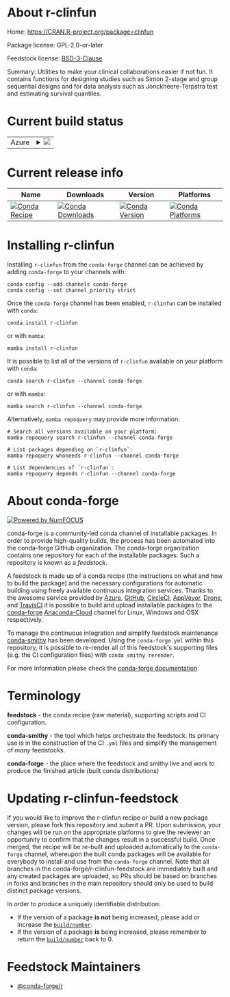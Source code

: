 About r-clinfun
===============

Home: https://CRAN.R-project.org/package=clinfun

Package license: GPL-2.0-or-later

Feedstock license: [BSD-3-Clause](https://github.com/conda-forge/r-clinfun-feedstock/blob/main/LICENSE.txt)

Summary: Utilities to make your clinical collaborations easier if not fun. It contains functions for designing studies such as Simon 2-stage and group sequential designs and for data analysis such as Jonckheere-Terpstra test and estimating survival quantiles.

Current build status
====================


<table>
    
  <tr>
    <td>Azure</td>
    <td>
      <details>
        <summary>
          <a href="https://dev.azure.com/conda-forge/feedstock-builds/_build/latest?definitionId=10319&branchName=main">
            <img src="https://dev.azure.com/conda-forge/feedstock-builds/_apis/build/status/r-clinfun-feedstock?branchName=main">
          </a>
        </summary>
        <table>
          <thead><tr><th>Variant</th><th>Status</th></tr></thead>
          <tbody><tr>
              <td>linux_64_r_base4.1</td>
              <td>
                <a href="https://dev.azure.com/conda-forge/feedstock-builds/_build/latest?definitionId=10319&branchName=main">
                  <img src="https://dev.azure.com/conda-forge/feedstock-builds/_apis/build/status/r-clinfun-feedstock?branchName=main&jobName=linux&configuration=linux_64_r_base4.1" alt="variant">
                </a>
              </td>
            </tr><tr>
              <td>linux_64_r_base4.2</td>
              <td>
                <a href="https://dev.azure.com/conda-forge/feedstock-builds/_build/latest?definitionId=10319&branchName=main">
                  <img src="https://dev.azure.com/conda-forge/feedstock-builds/_apis/build/status/r-clinfun-feedstock?branchName=main&jobName=linux&configuration=linux_64_r_base4.2" alt="variant">
                </a>
              </td>
            </tr><tr>
              <td>osx_64_r_base4.1</td>
              <td>
                <a href="https://dev.azure.com/conda-forge/feedstock-builds/_build/latest?definitionId=10319&branchName=main">
                  <img src="https://dev.azure.com/conda-forge/feedstock-builds/_apis/build/status/r-clinfun-feedstock?branchName=main&jobName=osx&configuration=osx_64_r_base4.1" alt="variant">
                </a>
              </td>
            </tr><tr>
              <td>osx_64_r_base4.2</td>
              <td>
                <a href="https://dev.azure.com/conda-forge/feedstock-builds/_build/latest?definitionId=10319&branchName=main">
                  <img src="https://dev.azure.com/conda-forge/feedstock-builds/_apis/build/status/r-clinfun-feedstock?branchName=main&jobName=osx&configuration=osx_64_r_base4.2" alt="variant">
                </a>
              </td>
            </tr><tr>
              <td>win_64</td>
              <td>
                <a href="https://dev.azure.com/conda-forge/feedstock-builds/_build/latest?definitionId=10319&branchName=main">
                  <img src="https://dev.azure.com/conda-forge/feedstock-builds/_apis/build/status/r-clinfun-feedstock?branchName=main&jobName=win&configuration=win_64_" alt="variant">
                </a>
              </td>
            </tr>
          </tbody>
        </table>
      </details>
    </td>
  </tr>
</table>

Current release info
====================

| Name | Downloads | Version | Platforms |
| --- | --- | --- | --- |
| [![Conda Recipe](https://img.shields.io/badge/recipe-r--clinfun-green.svg)](https://anaconda.org/conda-forge/r-clinfun) | [![Conda Downloads](https://img.shields.io/conda/dn/conda-forge/r-clinfun.svg)](https://anaconda.org/conda-forge/r-clinfun) | [![Conda Version](https://img.shields.io/conda/vn/conda-forge/r-clinfun.svg)](https://anaconda.org/conda-forge/r-clinfun) | [![Conda Platforms](https://img.shields.io/conda/pn/conda-forge/r-clinfun.svg)](https://anaconda.org/conda-forge/r-clinfun) |

Installing r-clinfun
====================

Installing `r-clinfun` from the `conda-forge` channel can be achieved by adding `conda-forge` to your channels with:

```
conda config --add channels conda-forge
conda config --set channel_priority strict
```

Once the `conda-forge` channel has been enabled, `r-clinfun` can be installed with `conda`:

```
conda install r-clinfun
```

or with `mamba`:

```
mamba install r-clinfun
```

It is possible to list all of the versions of `r-clinfun` available on your platform with `conda`:

```
conda search r-clinfun --channel conda-forge
```

or with `mamba`:

```
mamba search r-clinfun --channel conda-forge
```

Alternatively, `mamba repoquery` may provide more information:

```
# Search all versions available on your platform:
mamba repoquery search r-clinfun --channel conda-forge

# List packages depending on `r-clinfun`:
mamba repoquery whoneeds r-clinfun --channel conda-forge

# List dependencies of `r-clinfun`:
mamba repoquery depends r-clinfun --channel conda-forge
```


About conda-forge
=================

[![Powered by
NumFOCUS](https://img.shields.io/badge/powered%20by-NumFOCUS-orange.svg?style=flat&colorA=E1523D&colorB=007D8A)](https://numfocus.org)

conda-forge is a community-led conda channel of installable packages.
In order to provide high-quality builds, the process has been automated into the
conda-forge GitHub organization. The conda-forge organization contains one repository
for each of the installable packages. Such a repository is known as a *feedstock*.

A feedstock is made up of a conda recipe (the instructions on what and how to build
the package) and the necessary configurations for automatic building using freely
available continuous integration services. Thanks to the awesome service provided by
[Azure](https://azure.microsoft.com/en-us/services/devops/), [GitHub](https://github.com/),
[CircleCI](https://circleci.com/), [AppVeyor](https://www.appveyor.com/),
[Drone](https://cloud.drone.io/welcome), and [TravisCI](https://travis-ci.com/)
it is possible to build and upload installable packages to the
[conda-forge](https://anaconda.org/conda-forge) [Anaconda-Cloud](https://anaconda.org/)
channel for Linux, Windows and OSX respectively.

To manage the continuous integration and simplify feedstock maintenance
[conda-smithy](https://github.com/conda-forge/conda-smithy) has been developed.
Using the ``conda-forge.yml`` within this repository, it is possible to re-render all of
this feedstock's supporting files (e.g. the CI configuration files) with ``conda smithy rerender``.

For more information please check the [conda-forge documentation](https://conda-forge.org/docs/).

Terminology
===========

**feedstock** - the conda recipe (raw material), supporting scripts and CI configuration.

**conda-smithy** - the tool which helps orchestrate the feedstock.
                   Its primary use is in the construction of the CI ``.yml`` files
                   and simplify the management of *many* feedstocks.

**conda-forge** - the place where the feedstock and smithy live and work to
                  produce the finished article (built conda distributions)


Updating r-clinfun-feedstock
============================

If you would like to improve the r-clinfun recipe or build a new
package version, please fork this repository and submit a PR. Upon submission,
your changes will be run on the appropriate platforms to give the reviewer an
opportunity to confirm that the changes result in a successful build. Once
merged, the recipe will be re-built and uploaded automatically to the
`conda-forge` channel, whereupon the built conda packages will be available for
everybody to install and use from the `conda-forge` channel.
Note that all branches in the conda-forge/r-clinfun-feedstock are
immediately built and any created packages are uploaded, so PRs should be based
on branches in forks and branches in the main repository should only be used to
build distinct package versions.

In order to produce a uniquely identifiable distribution:
 * If the version of a package **is not** being increased, please add or increase
   the [``build/number``](https://docs.conda.io/projects/conda-build/en/latest/resources/define-metadata.html#build-number-and-string).
 * If the version of a package **is** being increased, please remember to return
   the [``build/number``](https://docs.conda.io/projects/conda-build/en/latest/resources/define-metadata.html#build-number-and-string)
   back to 0.

Feedstock Maintainers
=====================

* [@conda-forge/r](https://github.com/conda-forge/r/)

